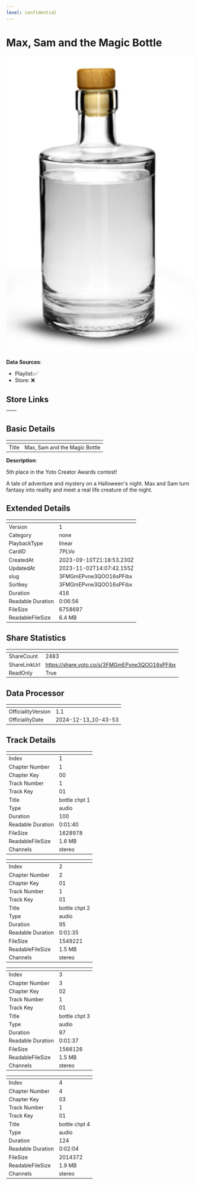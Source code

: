 ```yaml
---
level: confidential
---
```

# Max, Sam and the Magic Bottle

![card_[7PLVo].png](../../img/cards/card_[7PLVo].png)

**Data Sources**: 

- Playlist:✅
- Store: ❌


## Store Links

| <!-- --> | <!-- --> |
| - | - |


## Basic Details

| <!-- --> | <!-- --> |
| - | - |
| Title | Max, Sam and the Magic Bottle |

**Description**:

5th place in the Yoto Creator Awards contest!

A tale of adventure and mystery on a Halloween's night. Max and Sam turn fantasy into reality and meet a real life creature of the night. 


## Extended Details

| <!-- --> | <!-- --> |
| - | - |
| Version | 1 |
| Category | none |
| PlaybackType | linear |
| CardID | 7PLVo |
| CreatedAt | 2023-09-10T21:18:53.230Z |
| UpdatedAt | 2023-11-02T14:07:42.155Z |
| slug | 3FMGmEPvne3QOO16sPFibx |
| Sortkey | 3FMGmEPvne3QOO16sPFibx |
| Duration | 416 |
| Readable Duration | 0:06:56 |
| FileSize | 6758697 |
| ReadableFileSize | 6.4 MB |


## Share Statistics

| <!-- --> | <!-- --> |
| - | - |
| ShareCount | 2483 |
| ShareLinkUrl | https://share.yoto.co/s/3FMGmEPvne3QOO16sPFibx |
| ReadOnly | True |


## Data Processor

| <!-- --> | <!-- --> |
| - | - |
| OfficialityVersion | 1.1
| OfficialityDate | 2024-12-13_10-43-53


## Track Details

| <!-- --> | <!-- --> |
| - | - |
| Index | 1 |
| Chapter Number | 1 |
| Chapter Key | 00 |
| Track Number | 1 |
| Track Key | 01 |
| Title | bottle chpt 1 |
| Type | audio |
| Duration | 100 |
| Readable Duration | 0:01:40 |
| FileSize | 1628978 |
| ReadableFileSize | 1.6 MB |
| Channels | stereo |

| <!-- --> | <!-- --> |
| - | - |
| Index | 2 |
| Chapter Number | 2 |
| Chapter Key | 01 |
| Track Number | 1 |
| Track Key | 01 |
| Title | bottle chpt 2 |
| Type | audio |
| Duration | 95 |
| Readable Duration | 0:01:35 |
| FileSize | 1549221 |
| ReadableFileSize | 1.5 MB |
| Channels | stereo |

| <!-- --> | <!-- --> |
| - | - |
| Index | 3 |
| Chapter Number | 3 |
| Chapter Key | 02 |
| Track Number | 1 |
| Track Key | 01 |
| Title | bottle chpt 3 |
| Type | audio |
| Duration | 97 |
| Readable Duration | 0:01:37 |
| FileSize | 1566126 |
| ReadableFileSize | 1.5 MB |
| Channels | stereo |

| <!-- --> | <!-- --> |
| - | - |
| Index | 4 |
| Chapter Number | 4 |
| Chapter Key | 03 |
| Track Number | 1 |
| Track Key | 01 |
| Title | bottle chpt 4 |
| Type | audio |
| Duration | 124 |
| Readable Duration | 0:02:04 |
| FileSize | 2014372 |
| ReadableFileSize | 1.9 MB |
| Channels | stereo |

